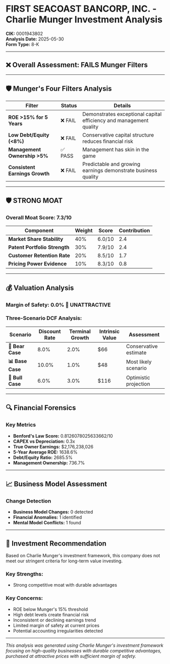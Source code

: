# FIRST SEACOAST BANCORP, INC. - Charlie Munger Investment Analysis

**CIK:** 0001943802  
**Analysis Date:** 2025-05-30  
**Form Type:** 8-K

---

## ❌ **Overall Assessment: FAILS Munger Filters**

---

## 🛡️ **Munger's Four Filters Analysis**

| Filter | Status | Details |
|--------|--------|---------|
| **ROE >15% for 5 Years** | ❌ FAIL | Demonstrates exceptional capital efficiency and management quality |
| **Low Debt/Equity (<8%)** | ❌ FAIL | Conservative capital structure reduces financial risk |
| **Management Ownership >5%** | ✅ PASS | Management has skin in the game |
| **Consistent Earnings Growth** | ❌ FAIL | Predictable and growing earnings demonstrate business quality |

---

## 🛡️ **STRONG MOAT**

### **Overall Moat Score: 7.3/10**

| Component | Weight | Score | Contribution |
|-----------|--------|-------|--------------|
| **Market Share Stability** | 40% | 6.0/10 | 2.4 |
| **Patent Portfolio Strength** | 30% | 7.9/10 | 2.4 |
| **Customer Retention Rate** | 20% | 8.5/10 | 1.7 |
| **Pricing Power Evidence** | 10% | 8.3/10 | 0.8 |

---

## 💰 **Valuation Analysis**

### **Margin of Safety: 0.0% 🔴 **UNATTRACTIVE****

### Three-Scenario DCF Analysis:

| Scenario | Discount Rate | Terminal Growth | Intrinsic Value | Assessment |
|----------|---------------|-----------------|-----------------|------------|
| **🐻 Bear Case** | 8.0% | 2.0% | $66 | Conservative estimate |
| **📊 Base Case** | 10.0% | 1.0% | $48 | Most likely scenario |
| **🚀 Bull Case** | 6.0% | 3.0% | $116 | Optimistic projection |

---

## 🔍 **Financial Forensics**

### Key Metrics
- **Benford's Law Score:** 0.8126078025633662/10
- **CAPEX vs Depreciation:** 0.3x
- **True Owner Earnings:** $2,176,238,026
- **5-Year Average ROE:** 1638.6%
- **Debt/Equity Ratio:** 2685.5%
- **Management Ownership:** 736.7%

---

## 📈 **Business Model Assessment**

### Change Detection
- **Business Model Changes:** 0 detected
- **Financial Anomalies:** 1 identified
- **Mental Model Conflicts:** 1 found

---

## 🎯 **Investment Recommendation**

Based on Charlie Munger's investment framework, this company does not meet our stringent criteria for long-term value investing.

### Key Strengths:
- Strong competitive moat with durable advantages

### Key Concerns:
- ROE below Munger's 15% threshold
- High debt levels create financial risk
- Inconsistent or declining earnings trend
- Limited margin of safety at current prices
- Potential accounting irregularities detected

---

*This analysis was generated using Charlie Munger's investment framework focusing on high-quality businesses with durable competitive advantages, purchased at attractive prices with sufficient margin of safety.*
